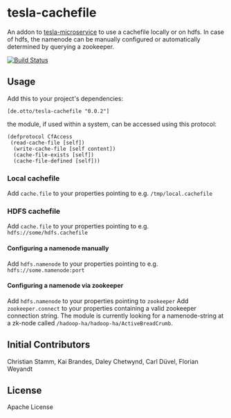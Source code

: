 # tesla-cachefile

An addon to [tesla-microservice](https://github.com/otto-de/tesla-microservice)
to use a cachefile locally or on hdfs.
In case of hdfs, the namenode can be manually configured or automatically determined by querying a zookeeper.

[![Build Status](https://travis-ci.org/otto-de/tesla-cachefile.svg)](https://travis-ci.org/otto-de/tesla-cachefile)

## Usage

Add this to your project's dependencies:

`[de.otto/tesla-cachefile "0.0.2"]`

the module, if used within a system, can be accessed using this protocol:

```
(defprotocol CfAccess
 (read-cache-file [self])
  (write-cache-file [self content])
  (cache-file-exists [self])
  (cache-file-defined [self]))
```

### Local cachefile
Add `cache.file` to your properties pointing to e.g. `/tmp/local.cachefile`

### HDFS cachefile
Add `cache.file` to your properties pointing to e.g. `hdfs://some/hdfs.cachefile`

#### Configuring a namenode manually
Add `hdfs.namenode` to your properties pointing to e.g. `hdfs://some.namenode:port`

#### Configuring a namenode via zookeeper
Add `hdfs.namenode` to your properties pointing to `zookeeper`
Add `zookeeper.connect` to your properties containing a valid zookeeper connection string.
The module is currently looking for a namenode-string at a zk-node called `/hadoop-ha/hadoop-ha/ActiveBreadCrumb`.

## Initial Contributors

Christian Stamm, Kai Brandes, Daley Chetwynd, Carl Düvel, Florian Weyandt

## License

Apache License

